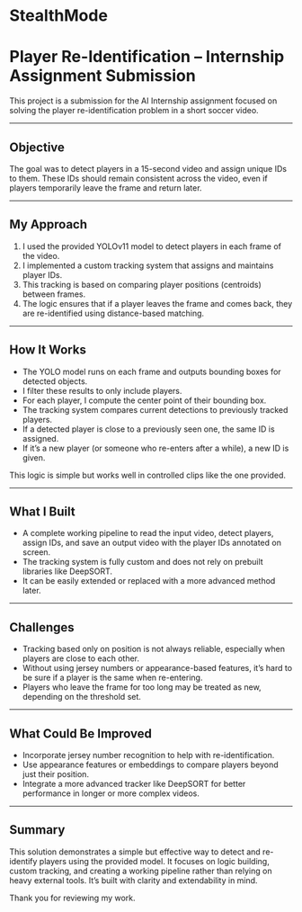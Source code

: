 # StealthMode
# Player Re-Identification – Internship Assignment Submission

This project is a submission for the AI Internship assignment focused on solving the player re-identification problem in a short soccer video.

---

## Objective

The goal was to detect players in a 15-second video and assign unique IDs to them. These IDs should remain consistent across the video, even if players temporarily leave the frame and return later.

---

## My Approach

1. I used the provided YOLOv11 model to detect players in each frame of the video.
2. I implemented a custom tracking system that assigns and maintains player IDs.
3. This tracking is based on comparing player positions (centroids) between frames.
4. The logic ensures that if a player leaves the frame and comes back, they are re-identified using distance-based matching.

---

## How It Works

- The YOLO model runs on each frame and outputs bounding boxes for detected objects.
- I filter these results to only include players.
- For each player, I compute the center point of their bounding box.
- The tracking system compares current detections to previously tracked players.
- If a detected player is close to a previously seen one, the same ID is assigned.
- If it’s a new player (or someone who re-enters after a while), a new ID is given.

This logic is simple but works well in controlled clips like the one provided.

---

## What I Built

- A complete working pipeline to read the input video, detect players, assign IDs, and save an output video with the player IDs annotated on screen.
- The tracking system is fully custom and does not rely on prebuilt libraries like DeepSORT.
- It can be easily extended or replaced with a more advanced method later.

---

## Challenges

- Tracking based only on position is not always reliable, especially when players are close to each other.
- Without using jersey numbers or appearance-based features, it’s hard to be sure if a player is the same when re-entering.
- Players who leave the frame for too long may be treated as new, depending on the threshold set.

---

## What Could Be Improved

- Incorporate jersey number recognition to help with re-identification.
- Use appearance features or embeddings to compare players beyond just their position.
- Integrate a more advanced tracker like DeepSORT for better performance in longer or more complex videos.

---

## Summary

This solution demonstrates a simple but effective way to detect and re-identify players using the provided model. It focuses on logic building, custom tracking, and creating a working pipeline rather than relying on heavy external tools. It’s built with clarity and extendability in mind.

Thank you for reviewing my work.

